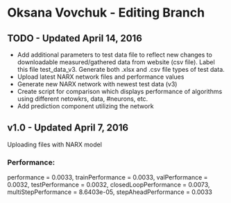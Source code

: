# Oksana Vovchuk - Editing Branch

## TODO - Updated April 14, 2016
- Add additional parameters to test data file to reflect new changes to downloadable measured/gathered data from website (csv file). Label this file test_data_v3. Generate both .xlsx and .csv file types of test data.
- Upload latest NARX network files and performance values
- Generate new NARX network with newest test data (v3)
- Create script for comparison which displays performance of algorithms using different netowkrs, data, #neurons, etc.
- Add prediction component utilizing the network

## v1.0 - Updated April 7, 2016
Uploading files with NARX model

### Performance:
performance = 0.0033, trainPerformance = 0.0033, valPerformance = 0.0032, testPerformance = 0.0032, closedLoopPerformance = 0.0073, multiStepPerformance = 8.6403e-05, stepAheadPerformance = 0.0033

